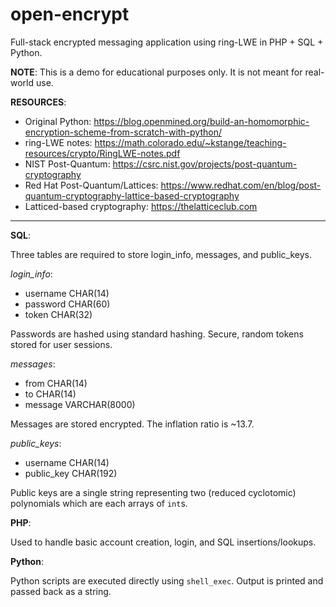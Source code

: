 # open-encrypt
Full-stack encrypted messaging application using ring-LWE in PHP + SQL + Python.

**NOTE**: This is a demo for educational purposes only. It is not meant for real-world use.

**RESOURCES**:

- Original Python: https://blog.openmined.org/build-an-homomorphic-encryption-scheme-from-scratch-with-python/
- ring-LWE notes: https://math.colorado.edu/~kstange/teaching-resources/crypto/RingLWE-notes.pdf
- NIST Post-Quantum: https://csrc.nist.gov/projects/post-quantum-cryptography
- Red Hat Post-Quantum/Lattices: https://www.redhat.com/en/blog/post-quantum-cryptography-lattice-based-cryptography
- Latticed-based cryptography: https://thelatticeclub.com

---

**SQL**: 

Three tables are required to store login_info, messages, and public_keys.

_login_info_:
  - username CHAR(14)
  - password CHAR(60)
  - token CHAR(32)

Passwords are hashed using standard hashing. Secure, random tokens stored for user sessions.

_messages_:
  - from CHAR(14)
  - to CHAR(14)
  - message VARCHAR(8000)

Messages are stored encrypted. The inflation ratio is ~13.7.

_public_keys_:
  - username CHAR(14)
  - public_key CHAR(192)

Public keys are a single string representing two (reduced cyclotomic) polynomials which are each arrays of `int`s.

**PHP**:

Used to handle basic account creation, login, and SQL insertions/lookups. 

**Python**:

Python scripts are executed directly using `shell_exec`. Output is printed and passed back as a string.
  
